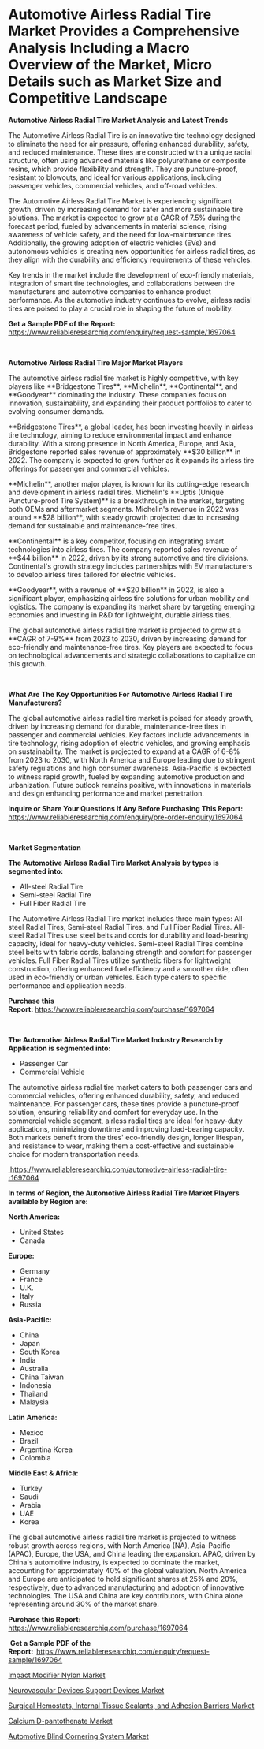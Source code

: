 <p><h1>Automotive Airless Radial Tire Market Provides a Comprehensive Analysis Including a Macro Overview of the Market, Micro Details such as Market Size and Competitive Landscape</h1></p><p><strong>Automotive Airless Radial Tire Market Analysis and Latest Trends</strong></p>
<p><p>The Automotive Airless Radial Tire is an innovative tire technology designed to eliminate the need for air pressure, offering enhanced durability, safety, and reduced maintenance. These tires are constructed with a unique radial structure, often using advanced materials like polyurethane or composite resins, which provide flexibility and strength. They are puncture-proof, resistant to blowouts, and ideal for various applications, including passenger vehicles, commercial vehicles, and off-road vehicles.</p><p>The Automotive Airless Radial Tire Market is experiencing significant growth, driven by increasing demand for safer and more sustainable tire solutions. The market is expected to grow at a CAGR of 7.5% during the forecast period, fueled by advancements in material science, rising awareness of vehicle safety, and the need for low-maintenance tires. Additionally, the growing adoption of electric vehicles (EVs) and autonomous vehicles is creating new opportunities for airless radial tires, as they align with the durability and efficiency requirements of these vehicles.</p><p>Key trends in the market include the development of eco-friendly materials, integration of smart tire technologies, and collaborations between tire manufacturers and automotive companies to enhance product performance. As the automotive industry continues to evolve, airless radial tires are poised to play a crucial role in shaping the future of mobility.</p></p>
<p><strong>Get a Sample PDF of the Report:&nbsp;</strong> <a href="https://www.reliableresearchiq.com/enquiry/request-sample/1697064?utm_campaign=1896&utm_medium=2&utm_source=Github&utm_content=ia&utm_term=21012025&utm_id=automotive-airless-radial-tire">https://www.reliableresearchiq.com/enquiry/request-sample/1697064</a></p>
<p>&nbsp;</p>
<p><strong>Automotive Airless Radial Tire Major Market Players</strong></p>
<p><p>The automotive airless radial tire market is highly competitive, with key players like **Bridgestone Tires**, **Michelin**, **Continental**, and **Goodyear** dominating the industry. These companies focus on innovation, sustainability, and expanding their product portfolios to cater to evolving consumer demands.</p><p>**Bridgestone Tires**, a global leader, has been investing heavily in airless tire technology, aiming to reduce environmental impact and enhance durability. With a strong presence in North America, Europe, and Asia, Bridgestone reported sales revenue of approximately **$30 billion** in 2022. The company is expected to grow further as it expands its airless tire offerings for passenger and commercial vehicles.</p><p>**Michelin**, another major player, is known for its cutting-edge research and development in airless radial tires. Michelin's **Uptis (Unique Puncture-proof Tire System)** is a breakthrough in the market, targeting both OEMs and aftermarket segments. Michelin's revenue in 2022 was around **$28 billion**, with steady growth projected due to increasing demand for sustainable and maintenance-free tires.</p><p>**Continental** is a key competitor, focusing on integrating smart technologies into airless tires. The company reported sales revenue of **$44 billion** in 2022, driven by its strong automotive and tire divisions. Continental's growth strategy includes partnerships with EV manufacturers to develop airless tires tailored for electric vehicles.</p><p>**Goodyear**, with a revenue of **$20 billion** in 2022, is also a significant player, emphasizing airless tire solutions for urban mobility and logistics. The company is expanding its market share by targeting emerging economies and investing in R&D for lightweight, durable airless tires.</p><p>The global automotive airless radial tire market is projected to grow at a **CAGR of 7-9%** from 2023 to 2030, driven by increasing demand for eco-friendly and maintenance-free tires. Key players are expected to focus on technological advancements and strategic collaborations to capitalize on this growth.</p></p>
<p>&nbsp;</p>
<p><strong>What Are The Key Opportunities For Automotive Airless Radial Tire Manufacturers?</strong></p>
<p><p>The global automotive airless radial tire market is poised for steady growth, driven by increasing demand for durable, maintenance-free tires in passenger and commercial vehicles. Key factors include advancements in tire technology, rising adoption of electric vehicles, and growing emphasis on sustainability. The market is projected to expand at a CAGR of 6-8% from 2023 to 2030, with North America and Europe leading due to stringent safety regulations and high consumer awareness. Asia-Pacific is expected to witness rapid growth, fueled by expanding automotive production and urbanization. Future outlook remains positive, with innovations in materials and design enhancing performance and market penetration.</p></p>
<p><strong>Inquire or Share Your Questions If Any Before Purchasing This Report:</strong> <a href="https://www.reliableresearchiq.com/enquiry/pre-order-enquiry/1697064?utm_campaign=1896&utm_medium=2&utm_source=Github&utm_content=ia&utm_term=21012025&utm_id=automotive-airless-radial-tire">https://www.reliableresearchiq.com/enquiry/pre-order-enquiry/1697064</a></p>
<p>&nbsp;</p>
<p><strong>Market Segmentation</strong></p>
<p><strong>The Automotive Airless Radial Tire Market Analysis by types is segmented into:</strong></p>
<p><ul><li>All-steel Radial Tire</li><li>Semi-steel Radial Tire</li><li>Full Fiber Radial Tire</li></ul></p>
<p><p>The Automotive Airless Radial Tire market includes three main types: All-steel Radial Tires, Semi-steel Radial Tires, and Full Fiber Radial Tires. All-steel Radial Tires use steel belts and cords for durability and load-bearing capacity, ideal for heavy-duty vehicles. Semi-steel Radial Tires combine steel belts with fabric cords, balancing strength and comfort for passenger vehicles. Full Fiber Radial Tires utilize synthetic fibers for lightweight construction, offering enhanced fuel efficiency and a smoother ride, often used in eco-friendly or urban vehicles. Each type caters to specific performance and application needs.</p></p>
<p><strong>Purchase this Report:&nbsp;</strong><a href="https://www.reliableresearchiq.com/purchase/1697064?utm_campaign=1896&utm_medium=2&utm_source=Github&utm_content=ia&utm_term=21012025&utm_id=automotive-airless-radial-tire">https://www.reliableresearchiq.com/purchase/1697064</a></p>
<p>&nbsp;</p>
<p><strong>The Automotive Airless Radial Tire Market Industry Research by Application is segmented into:</strong></p>
<p><ul><li>Passenger Car</li><li>Commercial Vehicle</li></ul></p>
<p><p>The automotive airless radial tire market caters to both passenger cars and commercial vehicles, offering enhanced durability, safety, and reduced maintenance. For passenger cars, these tires provide a puncture-proof solution, ensuring reliability and comfort for everyday use. In the commercial vehicle segment, airless radial tires are ideal for heavy-duty applications, minimizing downtime and improving load-bearing capacity. Both markets benefit from the tires' eco-friendly design, longer lifespan, and resistance to wear, making them a cost-effective and sustainable choice for modern transportation needs.</p></p>
<p><a href="https://www.reliableresearchiq.com/automotive-airless-radial-tire-r1697064?utm_campaign=1896&utm_medium=2&utm_source=Github&utm_content=ia&utm_term=21012025&utm_id=automotive-airless-radial-tire">&nbsp;https://www.reliableresearchiq.com/automotive-airless-radial-tire-r1697064</a></p>
<p><strong>In terms of Region, the Automotive Airless Radial Tire Market Players available by Region are:</strong></p>
<p>
    <p> <strong> North America: </strong>
        <ul>
            <li>United States</li>
            <li>Canada</li>
        </ul>
        </p> 
    <p> <strong> Europe: </strong>
        <ul>
            <li>Germany</li>
            <li>France</li>
            <li>U.K.</li>
            <li>Italy</li>
            <li>Russia</li>
        </ul>
        </p> 
    <p> <strong> Asia-Pacific: </strong>
        <ul>
            <li>China</li>
            <li>Japan</li>
            <li>South Korea</li>
            <li>India</li>
            <li>Australia</li>
            <li>China Taiwan</li>
            <li>Indonesia</li>
            <li>Thailand</li>
            <li>Malaysia</li>
        </ul>
        </p> 
    <p> <strong> Latin America: </strong>
        <ul>
            <li>Mexico</li>
            <li>Brazil</li>
            <li>Argentina Korea</li>
            <li>Colombia</li>
        </ul>
        </p> 
    <p> <strong> Middle East & Africa: </strong>
        <ul>
            <li>Turkey</li>
            <li>Saudi</li>
            <li>Arabia</li>
            <li>UAE</li>
            <li>Korea</li>
        </ul>
    </p>
    </p>
<p><p>The global automotive airless radial tire market is projected to witness robust growth across regions, with North America (NA), Asia-Pacific (APAC), Europe, the USA, and China leading the expansion. APAC, driven by China's automotive industry, is expected to dominate the market, accounting for approximately 40% of the global valuation. North America and Europe are anticipated to hold significant shares at 25% and 20%, respectively, due to advanced manufacturing and adoption of innovative technologies. The USA and China are key contributors, with China alone representing around 30% of the market share.</p></p>
<p><strong>Purchase this Report: </strong><a href="https://www.reliableresearchiq.com/purchase/1697064?utm_campaign=1896&utm_medium=2&utm_source=Github&utm_content=ia&utm_term=21012025&utm_id=automotive-airless-radial-tire">https://www.reliableresearchiq.com/purchase/1697064</a></p>
<p>&nbsp;<strong>Get a Sample PDF of the Report:&nbsp;&nbsp;</strong><a href="https://www.reliableresearchiq.com/enquiry/request-sample/1697064?utm_campaign=1896&utm_medium=2&utm_source=Github&utm_content=ia&utm_term=21012025&utm_id=automotive-airless-radial-tire">https://www.reliableresearchiq.com/enquiry/request-sample/1697064</a></p>
<p><strong></strong></p>
<p><p><a href="https://www.linkedin.com/pulse/delving-growth-market-impact-modifier-nylon-expected-65-wfnef?utm_campaign=1896&utm_medium=2&utm_source=Github&utm_content=ia&utm_term=21012025&utm_id=automotive-airless-radial-tire">Impact Modifier Nylon Market</a></p><p><a href="https://www.linkedin.com/pulse/neurovascular-devices-support-market-outlook-2025-2032-mypkc?utm_campaign=1896&utm_medium=2&utm_source=Github&utm_content=ia&utm_term=21012025&utm_id=automotive-airless-radial-tire">Neurovascular Devices Support Devices Market</a></p><p><a href="https://www.linkedin.com/pulse/surgical-hemostats-internal-tissue-sealants-adhesion-ojwbc?utm_campaign=1896&utm_medium=2&utm_source=Github&utm_content=ia&utm_term=21012025&utm_id=automotive-airless-radial-tire">Surgical Hemostats, Internal Tissue Sealants, and Adhesion Barriers Market</a></p><p><a href="https://www.linkedin.com/pulse/calcium-d-pantothenate-industry-resonance-143-amplification-uy0bc?utm_campaign=1896&utm_medium=2&utm_source=Github&utm_content=ia&utm_term=21012025&utm_id=automotive-airless-radial-tire">Calcium D-pantothenate Market</a></p><p><a href="https://www.linkedin.com/pulse/automotive-blind-cornering-system-market-analysis-driving-taprf?utm_campaign=1896&utm_medium=2&utm_source=Github&utm_content=ia&utm_term=21012025&utm_id=automotive-airless-radial-tire">Automotive Blind Cornering System Market</a></p></p>